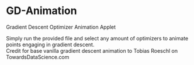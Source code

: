 # GD-Animation
Gradient Descent Optimizer Animation Applet  

Simply run the provided file and select any amount of optimizers to animate points engaging in gradient descent.    
Credit for base vanilla gradient descent animation to Tobias Roeschl on TowardsDataScience.com
